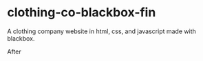 # clothing-co-blackbox-fin

A clothing company website in html, css, and javascript made with blackbox.

After
